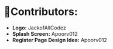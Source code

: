 # 🤝Contributors:

- **Logo:** JackofAllCodez
- **Splash Screen:** Apoorv012
- **Register Page Design Idea:** Apoorv012
